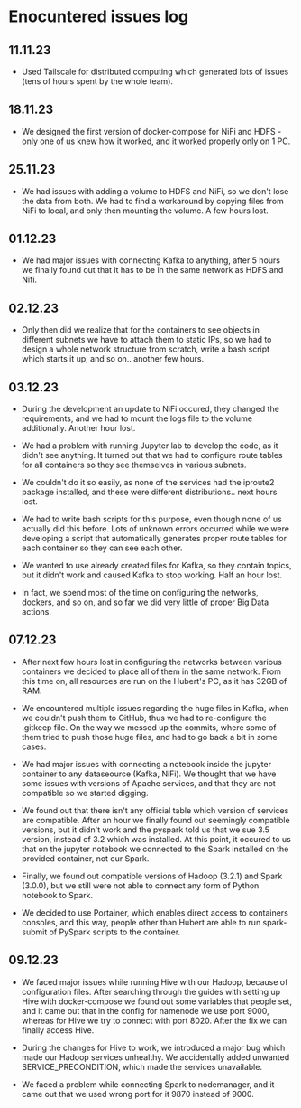 # Enocuntered issues log

## 11.11.23

* Used Tailscale for distributed computing which generated lots of issues (tens of hours spent by the whole team).

## 18.11.23

* We designed the first version of docker-compose for NiFi and HDFS - only one of us knew how it worked, and it worked properly only on 1 PC.

## 25.11.23

* We had issues with adding a volume to HDFS and NiFi, so we don't lose the data from both. We had to find a workaround by copying files from NiFi to local, and only then mounting the volume. A few hours lost.

## 01.12.23

* We had major issues with connecting Kafka to anything, after 5 hours we finally found out that it has to be in the same network as HDFS and Nifi.

## 02.12.23

* Only then did we realize that for the containers to see objects in different subnets we have to attach them to static IPs, so we had to design a whole network structure from scratch, write a bash script which starts it up, and so on.. another few hours.

## 03.12.23

* During the development an update to NiFi occured, they changed the requirements, and we had to mount the logs file to the volume additionally. Another hour lost.

* We had a problem with running Jupyter lab to develop the code, as it didn't see anything. It turned out that we had to configure route tables for all containers so they see themselves in various subnets.

* We couldn't do it so easily, as none of the services had the iproute2 package installed, and these were different distributions.. next hours lost.

* We had to write bash scripts for this purpose, even though none of us actually did this before. Lots of unknown errors occurred while we were developing a script that automatically generates proper route tables for each container so they can see each other.

* We wanted to use already created files for Kafka, so they contain topics, but it didn't work and caused Kafka to stop working. Half an hour lost.

* In fact, we spend most of the time on configuring the networks, dockers, and so on, and so far we did very little of proper Big Data actions.

## 07.12.23

* After next few hours lost in configuring the networks between various containers we decided to place all of them in the same network. From this time on, all resources are run on the Hubert's PC, as it has 32GB of RAM.

* We encountered multiple issues regarding the huge files in Kafka, when we couldn't push them to GitHub, thus we had to re-configure the .gitkeep file. On the way we messed up the commits, where some of them tried to push those huge files, and had to go back a bit in some cases.

* We had major issues with connecting a notebook inside the jupyter container to any dataseource (Kafka, NiFi). We thought that we have some issues with versions of Apache services, and that they are not compatible so we started digging.

* We found out that there isn't any official table which version of services are compatible. After an hour we finally found out seemingly compatible versions, but it didn't work and the pyspark told us that we sue 3.5 version, instead of 3.2 which was installed. At this point, it occured to us that on the jupyter notebook we connected to the Spark installed on the provided container, not our Spark.

* Finally, we found out compatible versions of Hadoop (3.2.1) and Spark (3.0.0), but we still were not able to connect any form of Python notebook to Spark.

* We decided to use Portainer, which enables direct access to containers consoles, and this way, people other than Hubert are able to run spark-submit of PySpark scripts to the container.

## 09.12.23

* We faced major issues while running Hive with our Hadoop, because of configuration files. After searching through the guides with setting up Hive with docker-compose we found out some variables that people set, and it came out that in the config for namenode we use port 9000, whereas for Hive we try to connect with port 8020. After the fix we can finally access Hive.

* During the changes for Hive to work, we introduced a major bug which made our Hadoop services unhealthy. We accidentally added unwanted SERVICE_PRECONDITION, which made the services unavailable.

* We faced a problem while connecting Spark to nodemanager, and it came out that we used wrong port for it 9870 instead of 9000.